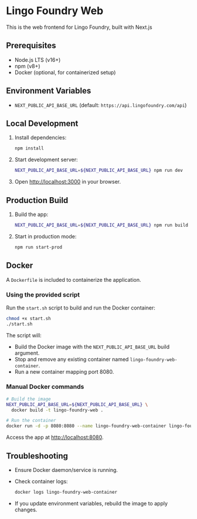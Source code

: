 # Lingo Foundry Web

This is the web frontend for Lingo Foundry, built with Next.js

## Prerequisites

* Node.js LTS (v16+)
* npm (v8+)
* Docker (optional, for containerized setup)

## Environment Variables

* `NEXT_PUBLIC_API_BASE_URL` (default: `https://api.lingofoundry.com/api`)

## Local Development

1. Install dependencies:

   ```bash
   npm install
   ```
2. Start development server:

   ```bash
   NEXT_PUBLIC_API_BASE_URL=${NEXT_PUBLIC_API_BASE_URL} npm run dev
   ```
3. Open [http://localhost:3000](http://localhost:3000) in your browser.

## Production Build

1. Build the app:

   ```bash
   NEXT_PUBLIC_API_BASE_URL=${NEXT_PUBLIC_API_BASE_URL} npm run build
   ```
2. Start in production mode:

   ```bash
   npm run start-prod
   ```

## Docker

A `Dockerfile` is included to containerize the application.

### Using the provided script

Run the `start.sh` script to build and run the Docker container:

```bash
chmod +x start.sh
./start.sh
```

The script will:

* Build the Docker image with the `NEXT_PUBLIC_API_BASE_URL` build argument.
* Stop and remove any existing container named `lingo-foundry-web-container`.
* Run a new container mapping port 8080.

### Manual Docker commands

```bash
# Build the image
NEXT_PUBLIC_API_BASE_URL=${NEXT_PUBLIC_API_BASE_URL} \
  docker build -t lingo-foundry-web .

# Run the container
docker run -d -p 8080:8080 --name lingo-foundry-web-container lingo-foundry-web
```

Access the app at [http://localhost:8080](http://localhost:8080).

## Troubleshooting

* Ensure Docker daemon/service is running.
* Check container logs:

  ```bash
  docker logs lingo-foundry-web-container
  ```
* If you update environment variables, rebuild the image to apply changes.
